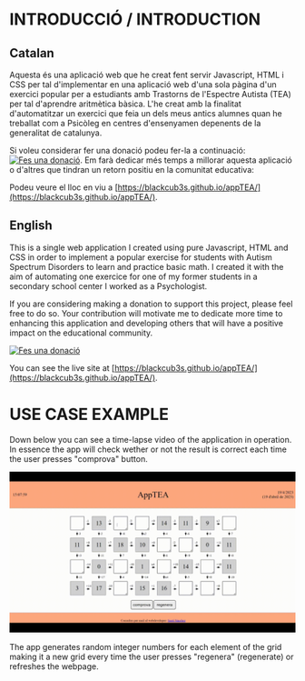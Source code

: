 # INTRODUCCIÓ / INTRODUCTION

## Catalan
Aquesta és una aplicació web que he creat fent servir Javascript, HTML i CSS per tal d'implementar en una aplicació web d'una sola pàgina d'un exercici popular per a estudiants amb Trastorns de l'Espectre Autista (TEA) per tal d'aprendre aritmètica bàsica. L'he creat amb la finalitat d'automatitzar un exercici que feia un dels meus antics alumnes quan he treballat com a Psicòleg en centres d'ensenyamen depenents de la generalitat de catalunya.

Si voleu considerar fer una donació podeu fer-la a continuació: [![Fes una donació](https://img.shields.io/badge/Donate-PayPal-green.svg)](https://www.paypal.me/blackcub3s).
Em farà dedicar més temps a millorar aquesta aplicació o d'altres que tindran un retorn positiu en la comunitat educativa:

Podeu veure el lloc en viu a [https://blackcub3s.github.io/appTEA/](https://blackcub3s.github.io/appTEA/).

## English
This is a single web application I created using pure Javascript, HTML and CSS in order to implement a popular exercise for students with Autism Spectrum Disorders to learn and practice basic math. I created it with the aim of automating one exercice for one of my former students in a secondary school center I worked as a Psychologist.

If you are considering making a donation to support this project, please feel free to do so. Your contribution will motivate me to dedicate more time to enhancing this application and developing others that will have a positive impact on the educational community.

[![Fes una donació](https://img.shields.io/badge/Donate-PayPal-green.svg)](https://www.paypal.me/blackcub3s)

You can see the live site at [https://blackcub3s.github.io/appTEA/](https://blackcub3s.github.io/appTEA/).

# USE CASE EXAMPLE

Down below you can see a time-lapse video of the application in operation. In essence the app will check wether or not the result is correct each time the user presses "comprova" button.

![timeLapse application](./images/timeLapse-appTEA.gif)

The app generates random integer numbers for each element of the grid making it a new grid every time the user presses "regenera" (regenerate) or refreshes the webpage.


